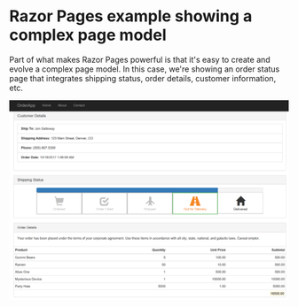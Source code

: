 # Razor Pages example showing a complex page model

Part of what makes Razor Pages powerful is that it's easy to create and evolve a complex page model. In this case, we're showing an 
order status page that integrates shipping status, order details, customer information, etc.

![](order-app-screenshot.png)
